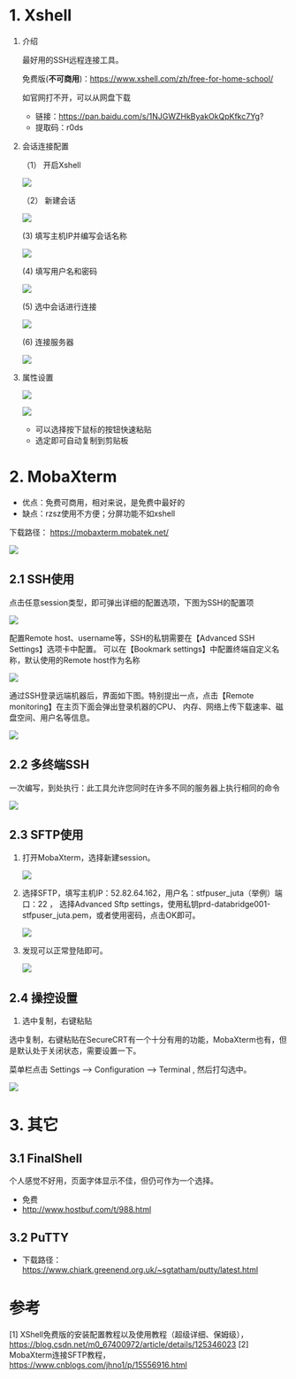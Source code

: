 # 1. Xshell

1. 介绍

    最好用的SSH远程连接工具。
    
    免费版(**不可商用**)：https://www.xshell.com/zh/free-for-home-school/

    如官网打不开，可以从网盘下载  
    - 链接：https://pan.baidu.com/s/1NJGWZHkByakOkQpKfkc7Yg?
    - 提取码：r0ds

2. 会话连接配置
    
    （1） 开启Xshell
    
    ![](.01_软件清单_images/1_xshell启动界面.png)    
    
    （2） 新建会话
    
    ![](.01_软件清单_images/2_xshell新建会话.png)
    
    (3) 填写主机IP并编写会话名称
    
    ![](.01_软件清单_images/3_xshell会话属性填写.png)
    
    (4) 填写用户名和密码
    
    ![](.01_软件清单_images/4_xshell用户名和密码.png)
    
    (5) 选中会话进行连接
    
    ![](.01_软件清单_images/5_会话连接.png)
    
    (6) 连接服务器
    
    ![](.01_软件清单_images/6_连接服务器.png)
    
3. 属性设置

    ![](.01_软件清单_images/1_xshell打开属性配置.png)
    
    ![](.01_软件清单_images/2_xshell属性选择.png)
    
    - 可以选择按下鼠标的按钮快速粘贴
    - 选定即可自动复制到剪贴板 


# 2. MobaXterm

- 优点：免费可商用，相对来说，是免费中最好的
- 缺点：rzsz使用不方便；分屏功能不如xshell

下载路径： https://mobaxterm.mobatek.net/

![](.02_SSH工具_images/mobaxterm下载.png)

## 2.1 SSH使用

点击任意session类型，即可弹出详细的配置选项，下图为SSH的配置项

![](.02_SSH工具_images/session界面.png)

配置Remote host、username等，SSH的私钥需要在【Advanced SSH Settings】选项卡中配置。
可以在【Bookmark settings】中配置终端自定义名称，默认使用的Remote host作为名称

![](.02_SSH工具_images/SSH界面.png)


通过SSH登录远端机器后，界面如下图。特别提出一点，点击【Remote monitoring】在主页下面会弹出登录机器的CPU、
内存、网络上传下载速率、磁盘空间、用户名等信息。

![](.02_SSH工具_images/SSH登录界面.png)


## 2.2 多终端SSH

一次编写，到处执行：此工具允许您同时在许多不同的服务器上执行相同的命令

![](.02_SSH工具_images/多终端.png)


## 2.3 SFTP使用

1. 打开MobaXterm，选择新建session。

   ![](.02_SSH工具_images/mobaxterm选择session.png)

2. 选择SFTP，填写主机IP：52.82.64.162，用户名：stfpuser_juta（举例）端口：22 ，
   选择Advanced Sftp settings，使用私钥prd-databridge001-stfpuser_juta.pem，或者使用密码，点击OK即可。

   ![](.02_SSH工具_images/mobaxterm_sftp.png)

3. 发现可以正常登陆即可。
   
   ![](.02_SSH工具_images/mobaxterm_sftp界面.png)


## 2.4 操控设置

1. 选中复制，右键粘贴

选中复制，右键粘贴在SecureCRT有一个十分有用的功能，MobaXterm也有，但是默认处于关闭状态，需要设置一下。

菜单栏点击 Settings --> Configuration --> Terminal , 然后打勾选中。

![](.02_SSH工具_images/右键复制.png)




# 3. 其它
## 3.1 FinalShell

个人感觉不好用，页面字体显示不佳，但仍可作为一个选择。

- 免费
- http://www.hostbuf.com/t/988.html


## 3.2 PuTTY

- 下载路径：https://www.chiark.greenend.org.uk/~sgtatham/putty/latest.html

 
# 参考

[1] XShell免费版的安装配置教程以及使用教程（超级详细、保姆级），
    https://blog.csdn.net/m0_67400972/article/details/125346023
[2] MobaXterm连接SFTP教程，https://www.cnblogs.com/jhno1/p/15556916.html